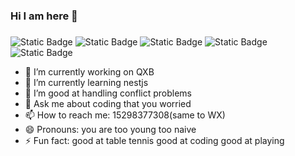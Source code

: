 ### Hi I am here 👋

###
![Static Badge](https://img.shields.io/badge/javascript-blue?logo=javascript) ![Static Badge](https://img.shields.io/badge/nodejs-blue?logo=node.js) ![Static Badge](https://img.shields.io/badge/express-blue?logo=express) ![Static Badge](https://img.shields.io/badge/mysql-blue?logo=mysql) ![Static Badge](https://img.shields.io/badge/redis-blue?logo=redis)

- 🔭 I’m currently working on QXB
- 🌱 I’m currently learning nestjs
- 👯 I’m good at handling conflict problems
- 💬 Ask me about coding that you worried
- 📫 How to reach me: 15298377308(same to WX)
- 😄 Pronouns: you are too young too naive
- ⚡ Fun fact: 
good at table tennis
good at coding
good at playing
